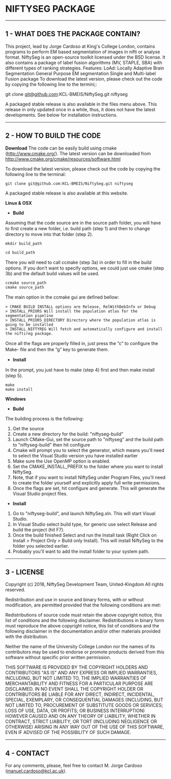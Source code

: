 # NIFTYSEG PACKAGE #

--------------------------------
1 - WHAT DOES THE PACKAGE CONTAIN?
--------------------------------
This project, lead by Jorge Cardoso at King's College London, contains programs to perform EM based segmentation of images in nifti or analyse format. NiftySeg is an open-source toolkit licensed under the BSD license. It also contains a package of label fusion algorithms (MV, STAPLE, SBA) with different types of ranking strategies. Features: LoAd: Locally Adaptive Brain Segmentation General Purpose EM segmentation Single and Multi-label Fusion package To download the latest version, please check out the code by copying the following line to the termini;:

git clone git@github.com:KCL-BMEIS/NiftySeg.git niftyseg

A packaged stable release is also available in the files menu above. This release in only updated once in a while, thus, it does not have the latest developments. See below for installation instructions. 

-----------------------
2 - HOW TO BUILD THE CODE
-----------------------

**Download**
The code can be easily build using cmake (http://www.cmake.org/). The latest 
version can be downloaded from http://www.cmake.org/cmake/resources/software.html

To download the latest version, please check out the code by copying the following line to the terminal:

~~~
git clone git@github.com:KCL-BMEIS/NiftySeg.git niftyseg
~~~

A packaged stable release is also available at this website. 

**Linux & OSX**

* **Build**

Assuming that the code source are in the source path folder, you will have to ﬁrst create a new folder, i.e. build path (step 1) and then to change directory to move into that folder (step 2).

~~~
mkdir build_path

cd build_path 
~~~

There you will need to call ccmake (step 3a) in order to ﬁll in the 
build options. If you don’t want to specify options, we could just use cmake 
(step 3b) and the default build values will be used.

~~~
ccmake source_path
cmake source_path
~~~

The main option in the ccmake gui are deﬁned bellow:
~~~
> CMAKE BUILD INSTALL options are Release, RelWithDebInfo or Debug 
> INSTALL_PRIORS Will install the population atlas for the segmentation pipeline
> INSTALL_PRIORS_DIRECTORY Directory where the population atlas is going to be installed
> INSTALL_NIFTYREG Will fetch and automatically configure and install the niftireg package. 
~~~

Once all the ﬂags are properly ﬁlled in, just press the ”c” to conﬁgure the Make- 
ﬁle and then the ”g” key to generate them.

* **Install**

In the prompt, you just have to make (step 4) ﬁrst and then make install (step 5).

~~~
make 
make install
~~~

**Windows**

* **Build**

The building process is the following:
1. Get the source
2. Create a new directory for the build: "niftyseg-build"
3. Launch CMake-Gui, set the source path to "niftyseg" and the build path to "niftyseg-build" then hit configure
4. Cmake will prompt you to select the generator, which means you'll need to select the Visual Studio version you have installed earlier
5. Make sure the Use OpenMP option is enabled.
6. Set the CMAKE_INSTALL_PREFIX to the folder where you want to install NiftySeg.
7. Note, that if you want to install NiftySeg under Program Files, you'll need to create the folder yourself and explicitly apply full write permissions. 
8. Once the flags are set, hit configure and generate. This will generate the Visual Studio project files.

* **Install**

1. Go to "niftyseg-build", and launch NiftySeg.sln. This will start Visual Studio.
2. In Visual Studio select build type, for generic use select Release and build the project (hit F7). 
3. Once the build finished Select and run the Install task (Right Click on Install > Project Only > Build only Install). This will install NiftySeg to the folder you selected earlier.
4. Probably you'll want to add the install folder to your system path.

---------
3 - LICENSE
---------
Copyright (c) 2018, NiftySeg Development Team, United-Kingdom
All rights reserved.

Redistribution and use in source and binary forms, with or without
modification,
are permitted provided that the following conditions are met:

Redistributions of source code must retain the above copyright notice,
this list of conditions and the following disclaimer.
Redistributions in binary form must reproduce the above copyright notice,
this list of conditions and the following disclaimer in the documentation
and/or other materials provided with the distribution.

Neither the name of the University College London nor the names of its
contributors may be used to endorse or promote products derived from
this software without specific prior written permission.

THIS SOFTWARE IS PROVIDED BY THE COPYRIGHT HOLDERS AND CONTRIBUTORS "AS IS"
AND ANY EXPRESS OR IMPLIED WARRANTIES, INCLUDING, BUT NOT LIMITED TO, THE
IMPLIED WARRANTIES OF MERCHANTABILITY AND FITNESS FOR A PARTICULAR PURPOSE
ARE DISCLAIMED. IN NO EVENT SHALL THE COPYRIGHT HOLDER OR CONTRIBUTORS BE
LIABLE FOR ANY DIRECT, INDIRECT, INCIDENTAL, SPECIAL, EXEMPLARY, OR
CONSEQUENTIAL DAMAGES (INCLUDING, BUT NOT LIMITED TO, PROCUREMENT OF
SUBSTITUTE GOODS OR SERVICES; LOSS OF USE, DATA, OR PROFITS; OR BUSINESS
INTERRUPTION) HOWEVER CAUSED AND ON ANY THEORY OF LIABILITY, WHETHER IN
CONTRACT, STRICT LIABILITY, OR TORT (INCLUDING NEGLIGENCE OR OTHERWISE)
ARISING IN ANY WAY OUT OF THE USE OF THIS SOFTWARE, EVEN IF ADVISED OF
THE POSSIBILITY OF SUCH DAMAGE.

---------
4 - CONTACT
---------
For any comments, please, feel free to contact M. Jorge Cardoso (manuel.cardoso@kcl.ac.uk).

